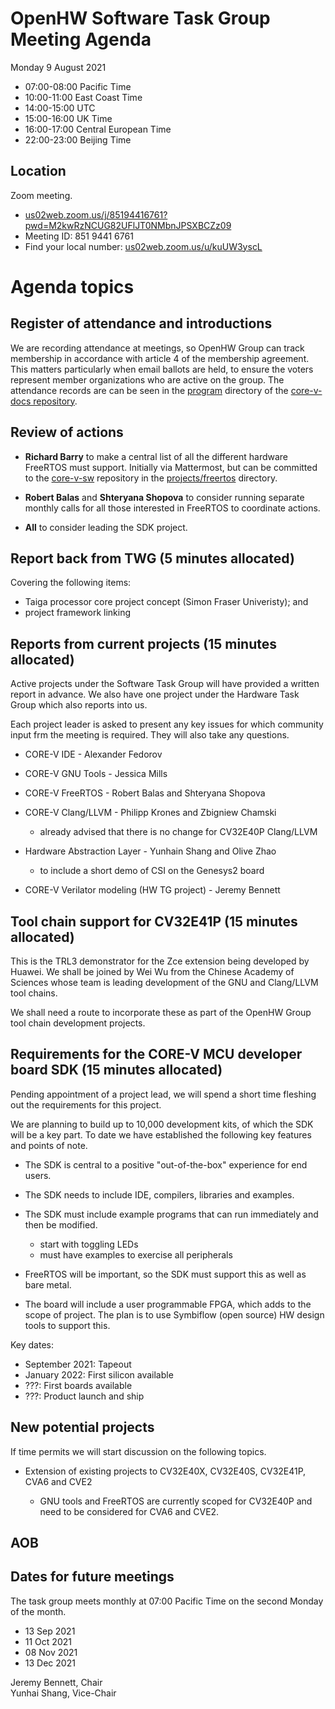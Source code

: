 # OpenHW Software Task Group Meeting Agenda

Monday 9 August 2021

- 07:00-08:00 Pacific Time
- 10:00-11:00 East Coast Time
- 14:00-15:00 UTC
- 15:00-16:00 UK Time
- 16:00-17:00 Central European Time
- 22:00-23:00 Beijing Time

## Location

Zoom meeting.

- [us02web.zoom.us/j/85194416761?pwd=M2kwRzNCUG82UFlJT0NMbnJPSXBCZz09](https://us02web.zoom.us/j/85194416761?pwd=M2kwRzNCUG82UFlJT0NMbnJPSXBCZz09)
- Meeting ID: 851 9441 6761
- Find your local number: [us02web.zoom.us/u/kuUW3yscL](https://us02web.zoom.us/u/kuUW3yscL)

# Agenda topics

## Register of attendance and introductions

We are recording attendance at meetings, so OpenHW Group can track membership in accordance with article 4 of the membership agreement. This matters particularly when email ballots are held, to ensure the voters represent member organizations who are active on the group. The attendance records are can be seen in the [program](https://github.com/openhwgroup/core-v-docs/tree/master/program) directory of the [core-v-docs repository](https://github.com/openhwgroup/core-v-docs).

## Review of actions

- **Richard Barry** to make a central list of all the different hardware FreeRTOS must support. Initially via Mattermost, but can be committed to the [core-v-sw](https://github.com/openhwgroup/core-v-sw) repository in the [projects/freertos](https://github.com/openhwgroup/core-v-sw/tree/master/projects/freertos) directory.

- **Robert Balas** and **Shteryana Shopova** to consider running separate monthly calls for all those interested in FreeRTOS to coordinate actions.

- **All** to consider leading the SDK project.

## Report back from TWG (5 minutes allocated)

Covering the following items:

- Taiga processor core project concept (Simon Fraser Univeristy); and
- project framework linking

## Reports from current projects (15 minutes allocated)

Active projects under the Software Task Group will have provided a written report in advance. We also have one project under the Hardware Task Group which also reports into us.

Each project leader is asked to present any key issues for which community input frm the meeting is required. They will also take any questions.

- CORE-V IDE - Alexander Fedorov
- CORE-V GNU Tools - Jessica Mills
- CORE-V FreeRTOS - Robert Balas and Shteryana Shopova
- CORE-V Clang/LLVM - Philipp Krones and Zbigniew Chamski

  - already advised that there is no change for CV32E40P Clang/LLVM

- Hardware Abstraction Layer - Yunhain Shang and Olive Zhao

  - to include a short demo of CSI on the Genesys2 board

- CORE-V Verilator modeling (HW TG project) - Jeremy Bennett

## Tool chain support for CV32E41P (15 minutes allocated)

This is the TRL3 demonstrator for the Zce extension being developed by Huawei.  We shall be joined by Wei Wu from the Chinese Academy of Sciences whose team is leading development of the GNU and Clang/LLVM tool chains.

We shall need a route to incorporate these as part of the OpenHW Group tool chain development projects.

## Requirements for the CORE-V MCU developer board SDK (15 minutes allocated)

Pending appointment of a project lead, we will spend a short time fleshing out the requirements for this project.

We are planning to build up to 10,000 development kits, of which the SDK will be a key part.  To date we have established the following key features and points of note.

- The SDK is central to a positive "out-of-the-box" experience for end users.
- The SDK needs to include IDE, compilers, libraries and examples.
- The SDK must include example programs that can run immediately and then be modified.

  - start with toggling LEDs
  - must have examples to exercise all peripherals

- FreeRTOS will be important, so the SDK must support this as well as bare metal.
- The board will include a user programmable FPGA, which adds to the scope of project.  The plan is to use Symbiflow (open source) HW design tools to support this.

Key dates:

- September 2021: Tapeout
- January 2022: First silicon available
- ???: First boards available
- ???: Product launch and ship

## New potential projects

If time permits we will start discussion on the following topics.

- Extension of existing projects to CV32E40X, CV32E40S, CV32E41P, CVA6 and CVE2

  - GNU tools and FreeRTOS are currently scoped for CV32E40P and need to be considered for CVA6 and CVE2.

## AOB

## Dates for future meetings

The task group meets monthly at 07:00 Pacific Time on the second Monday of the month.

- 13 Sep 2021
- 11 Oct 2021
- 08 Nov 2021
- 13 Dec 2021

Jeremy Bennett, Chair\
Yunhai Shang, Vice-Chair

